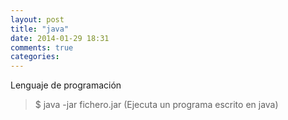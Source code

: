 ```yaml
---
layout: post
title: "java"
date: 2014-01-29 18:31
comments: true
categories: 
---
```

Lenguaje de programación 

>$ java -jar fichero.jar  (Ejecuta un programa escrito en java)

